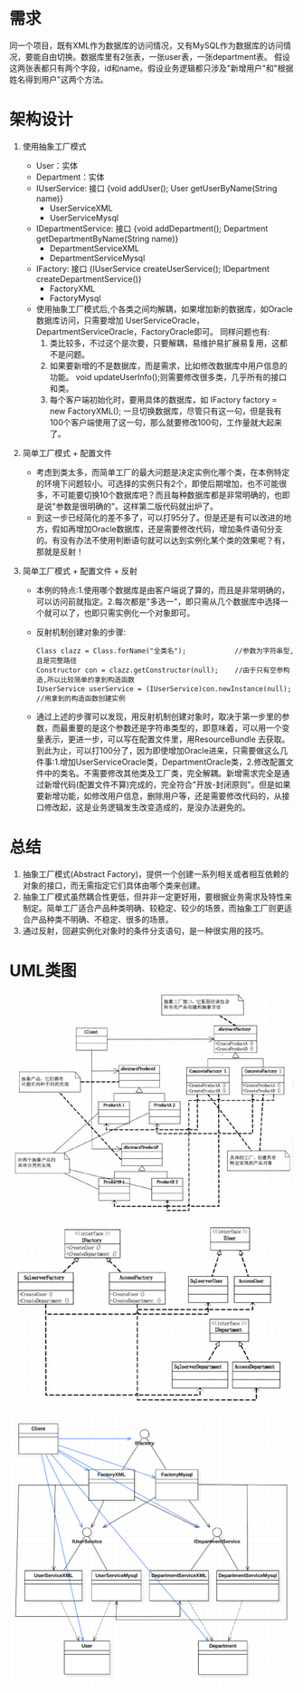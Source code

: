 # 需求
同一个项目，既有XML作为数据库的访问情况，又有MySQL作为数据库的访问情况，要能自由切换。数据库里有2张表，一张user表，一张department表。 假设这两张表都只有两个字段，id和name。假设业务逻辑都只涉及"新增用户"和"根据姓名得到用户"这两个方法。

# 架构设计
1. 使用抽象工厂模式
	+ User：实体
	+ Department：实体
	+ IUserService: 接口 {void addUser();   User getUserByName(String name)}
	  + UserServiceXML
	  + UserServiceMysql
	+ IDepartmentService: 接口 {void addDepartment();   Department getDepartmentByName(String name)}
	  + DepartmentServiceXML
	  + DepartmentServiceMysql
	+ IFactory: 接口 {IUserService createUserService();  IDepartment createDepartmentService()}
	  + FactoryXML
	  + FactoryMysql 
    + 使用抽象工厂模式后,个各类之间均解耦，如果增加新的数据库，如Oracle数据库访问，只需要增加 UserServiceOracle，DepartmentServiceOracle，FactoryOracle即可。 
	  同样问题也有:
	  1. 类比较多，不过这个是次要，只要解耦，易维护易扩展易复用，这都不是问题。
	  2. 如果要新增的不是数据库，而是需求，比如修改数据库中用户信息的功能。  void updateUserInfo();则需要修改很多类，几乎所有的接口和类。
	  3. 每个客户端初始化时，要用具体的数据库，如 IFactory factory = new FactoryXML(); 一旦切换数据库，尽管只有这一句，但是我有100个客户端使用了这一句，那么就要修改100句，工作量就大起来了。
2. 简单工厂模式 + 配置文件
   + 考虑到类太多，而简单工厂的最大问题是决定实例化哪个类，在本例特定的环境下问题较小。可选择的实例只有2个，即使后期增加，也不可能很多，不可能要切换10个数据库吧？而且每种数据库都是非常明确的，也即是说"参数是很明确的"。这样第二版代码就出炉了。
   + 到这一步已经简化的差不多了，可以打95分了。但是还是有可以改进的地方，假如再增加Oracle数据库，还是需要修改代码，增加条件语句分支的。有没有办法不使用判断语句就可以达到实例化某个类的效果呢？有，那就是反射！  			

3. 简单工厂模式 + 配置文件 + 反射
   + 本例的特点:1.使用哪个数据库是由客户端说了算的，而且是非常明确的，可以访问前就指定。2.每次都是"多选一"，即只需从几个数据库中选择一个就可以了，也即只需实例化一个对象即可。
   + 反射机制创建对象的步骤:
     ~~~
	 Class clazz = Class.forName("全类名");            //参数为字符串型,且是完整路径
	 Constructor con = clazz.getConstructor(null);    //由于只有空参构造,所以比较简单的拿到构造函数
	 IUserService userService = (IUserService)con.newInstance(null);   //用拿到的构造函数创建实例
     ~~~
     	
   + 通过上述的步骤可以发现，用反射机制创建对象时，取决于第一步里的参数，而最重要的是这个参数还是字符串类型的，即意味着，可以用一个变量表示，更进一步，可以写在配置文件里，用ResourceBundle 去获取。到此为止，可以打100分了，因为即使增加Oracle进来，只需要做这么几件事:1.增加UserServiceOracle类，DepartmentOracle类，2.修改配置文件中的类名。不需要修改其他类及工厂类，完全解耦。新增需求完全是通过新增代码(配置文件不算)完成的，完全符合"开放-封闭原则"。但是如果要新增功能，如修改用户信息，删除用户等，还是需要修改代码的，从接口修改起，这是业务逻辑发生改变造成的，是没办法避免的。
		

# 总结 
1. 抽象工厂模式(Abstract Factory)，提供一个创建一系列相关或者相互依赖的对象的接口，而无需指定它们具体由哪个类来创建。
2. 抽象工厂模式虽然耦合性更低，但并非一定更好用，要根据业务需求及特性来制定。简单工厂适合产品种类明确、较稳定、较少的场景，而抽象工厂则更适合产品种类不明确、不稳定、很多的场景。
3. 通过反射，回避实例化对象时的条件分支语句，是一种很实用的技巧。

# UML类图
![抽象工厂](AbstractFactory_1.png)

![简单工厂+配置文件](AbstractFactory_2.png)

![简单工厂+配置文件+反射](AbstractFactory_3.png)

